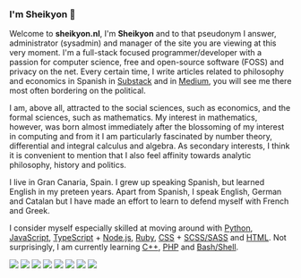 ### I'm Sheikyon 👋

Welcome to **sheikyon.nl**, I'm **Sheikyon** and to that pseudonym I answer, administrator (sysadmin) and manager of the site you are viewing at this very moment. I'm a full-stack focused programmer/developer with a passion for computer science, free and open-source software (FOSS) and privacy on the net. Every certain time, I write articles related to philosophy and economics in Spanish in [Substack](https://sheikyon.substack.com) and in [Medium](https://sheikyon.medium.com), you will see me there most often bordering on the political.

I am, above all, attracted to the social sciences, such as economics, and the formal sciences, such as mathematics. My interest in mathematics, however, was born almost immediately after the blossoming of my interest in computing and from it I am particularly fascinated by number theory, differential and integral calculus and algebra. As secondary interests, I think it is convenient to mention that I also feel affinity towards analytic philosophy, history and politics.

I live in Gran Canaria, Spain. I grew up speaking Spanish, but learned English in my preteen years. Apart from Spanish, I speak English, German and Catalan but I have made an effort to learn to defend myself with French and Greek.

I consider myself especially skilled at moving around with [Python](https://www.python.org/), [JavaScript](https://developer.mozilla.org/en-US/docs/Web/JavaScript), [TypeScript](https://www.typescriptlang.org/) + [Node.js](https://nodejs.org/en/), [Ruby](https://www.ruby-lang.org/en/), [CSS](https://developer.mozilla.org/en/docs/Web/CSS/:lang) + [SCSS/SASS](https://sass-lang.com/) and [HTML](https://developer.mozilla.org/es/docs/Web/HTML). Not surprisingly, I am currently learning [C++](https://en.wikipedia.org/wiki/C%2B%2B), [PHP](https://www.php.net/) and [Bash/Shell](https://www.gnu.org/software/bash/manual/html_node/What-is-Bash_003f.html).

<img src="https://readme-components.vercel.app/api?component=logo&logo=c&text=false&animation=spin&fill=black&textfill=bface6&">
<img src="https://readme-components.vercel.app/api?component=logo&logo=cplusplus&text=false&animation=spin&fill=black&textfill=bface6&">
<img src="https://readme-components.vercel.app/api?component=logo&logo=r&text=false&animation=spin&fill=black&textfill=bface6&">
<img src="https://readme-components.vercel.app/api?component=logo&logo=vim&text=false&animation=spin&fill=black&textfill=bface6&">
<img src="https://readme-components.vercel.app/api?component=logo&logo=neovim&text=false&animation=spin&fill=black&textfill=bface6&">
<img src="https://readme-components.vercel.app/api?component=logo&logo=qt&text=false&animation=spin&fill=black&textfill=bface6&">
<img src="https://readme-components.vercel.app/api?component=logo&logo=webassembly&text=false&animation=spin&fill=black&textfill=bface6&">
<img src="https://readme-components.vercel.app/api?component=logo&logo=linux&text=false&animation=spin&fill=black&textfill=bface6&">
